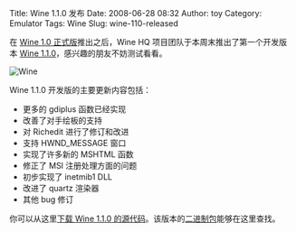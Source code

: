 Title: Wine 1.1.0 发布
Date: 2008-06-28 08:32
Author: toy
Category: Emulator
Tags: Wine
Slug: wine-110-released

在 [Wine 1.0
正式版](http://linuxtoy.org/archives/wine-10-released.html)推出之后，Wine
HQ 项目团队于本周末推出了第一个开发版本 [Wine
1.1.0](http://winehq.org/?announce=1.1.0)，感兴趣的朋友不妨测试看看。

![Wine](http://i.linuxtoy.org/i/2007/04/winehq.png)

Wine 1.1.0 开发版的主要更新内容包括：

-   更多的 gdiplus 函数已经实现
-   改善了对手绘板的支持
-   对 Richedit 进行了修订和改进
-   支持 HWND\_MESSAGE 窗口
-   实现了许多新的 MSHTML 函数
-   修正了 MSI 注册处理方面的问题
-   初步实现了 inetmib1 DLL
-   改进了 quartz 渲染器
-   其他 bug 修订

你可以从这里[下载 Wine 1.1.0
的源代码](http://ibiblio.org/pub/linux/system/emulators/wine/wine-1.1.0.tar.bz2)。该版本的[二进制包](http://www.winehq.org/site/download)能够在这里查找。
